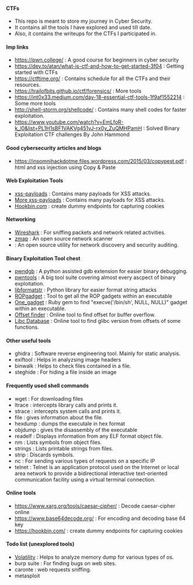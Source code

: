 #### CTFs
- This repo is meant to store my journey in Cyber Security.
- It contains all the tools I have explored and used till date.
- Also, it contains the writeups for the CTFs I participated in.

#### Imp links
- https://pwn.college/ : A good course for beginners in cyber security
- https://dev.to/atan/what-is-ctf-and-how-to-get-started-3f04 : Getting started with CTFs
- https://ctftime.org/ : Contains schedule for all the CTFs and their resources.
- https://trailofbits.github.io/ctf/forensics/ : More tools
- https://int0x33.medium.com/day-18-essential-ctf-tools-1f9af1552214 : Some more tools
- http://shell-storm.org/shellcode/ : Contains many shell codes for faster exploitation. 
- https://www.youtube.com/watch?v=EmLfoR-k_l0&list=PL1H1sBF1VAKVg451vJ-rx0y_ZuQMHPamH : Solved Binary Exploitation CTF challenges By John Hammond

#### Good cybersecurity articles and blogs
- https://insomnihackdotme.files.wordpress.com/2015/03/copypest.pdf : html and xss injection using Copy & Paste

#### Web Exploitation Tools
- <a href="https://github.com/payloadbox/xss-payload-list">xss-payloads</a> : Contains many payloads for XSS attacks.
- <a href="https://github.com/swisskyrepo/PayloadsAllTheThings/blob/master/XSS%20Injection/README.md">More xss-payloads</a> : Contains many payloads for XSS attacks.
- <a href="https://hookbin.com/">Hookbin.com</a> : create dummy endpoints for capturing cookies

#### Networking
- <a href="https://www.wireshark.org/">Wireshark</a> : For sniffing packets and network related activities.
- <a href="https://zmap.io/">zmap</a> : An open source network scanner 
- <a href="https://nmap.org/"></a> : An open source utility for network discovery and security auditing.

#### Binary Exploitation Tool chest
- <a href="https://github.com/pwndbg/pwndbg">pwndgb</a> : A python assisted gdb extension for easier binary debugging.
- <a href="https://github.com/Gallopsled/pwntools">pwntools</a> : A big tool suite covering almost every ascpect of binary exploitation.
- <a href="https://github.com/hellman/libformatstr">libformatstr</a> : Python library for easier format string attacks
- <a href="https://github.com/JonathanSalwan/ROPgadget">ROPgadget</a> : Tool to get all the ROP gadgets within an executable
- <a href="https://github.com/david942j/one_gadget">One_gadget</a> : Ruby gem to find "execve('/bin/sh', NULL, NULL)" gadget within an executable.
- <a href="https://wiremask.eu/tools/buffer-overflow-pattern-generator/?">Offset finder</a> : Online tool to find offset for buffer overflow. 
- <a href="https://libc.blukat.me/">Libc Database</a> : Online tool to find glibc version from offsets of some functions.

#### Other useful tools
- ghidra : Software reverse engineering tool. Mainly for static analysis.
- exiftool : Helps in analyzsing image headers
- binwalk : Helps to check files contained in a file.
- steghide : For hiding a file inside an image

#### Frequently used shell commands
- wget : For downloading files
- ltrace : intercepts library calls and prints it.
- strace : intercepts system calls and prints it.
- file : gives information about the file.
- hexdump : dumps the executale in hex format
- objdump : gives the disassembly of the executable
- readelf : Displays information from any ELF format object file.
- nm : Lists symbols from object files.
- strings : Lists printable strings from files.
- strip : Discards symbols.
- nc : For sending various types of requests on a specific IP
- telnet : Telnet is an application protocol used on the Internet or local area network to provide a bidirectional interactive text-oriented communication facility using a virtual terminal connection.

#### Online tools
- https://www.xarg.org/tools/caesar-cipher/ : Decode caesar-cipher online
- https://www.base64decode.org/ : For encoding and decoding base 64 key
- https://hookbin.com/ : create dummy endpoints for capturing cookies

#### Todo list (unexplored tools)

- <a href="https://github.com/volatilityfoundation/volatility">Volatility</a> : Helps to analyze memory dump for various types of os.
- burp suite : For finding bugs on web sites.
- caronte : web requests sniffing. 
- metasploit
